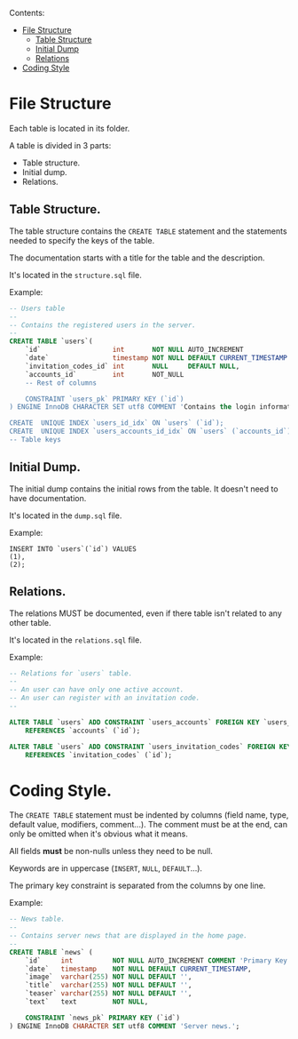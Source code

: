 Contents:

- [File Structure](#file_structure)
    - [Table Structure](#table_structure)
    - [Initial Dump](#initial_dump)
    - [Relations](#relations)
- [Coding Style](#coding_style)

<a name="file_structure"></a>
File Structure
==============

Each table is located in its folder.

A table is divided in 3 parts:

* Table structure.
* Initial dump.
* Relations.

<a name="table_structure"></a>
Table Structure.
----------------

The table structure contains the `CREATE TABLE` statement and the statements needed to specify the keys of the table.

The documentation starts with a title for the table and the description.

It's located in the `structure.sql` file.

Example:

```sql
-- Users table
-- 
-- Contains the registered users in the server.
--
CREATE TABLE `users`(
    `id`                  int       NOT NULL AUTO_INCREMENT            COMMENT 'Primary Key.',
    `date`                timestamp NOT NULL DEFAULT CURRENT_TIMESTAMP COMMENT 'Date when the user registered.',
    `invitation_codes_id` int       NULL     DEFAULT NULL,
    `accounts_id`         int       NOT_NULL                           COMMENT 'User\'s last used account.',
    -- Rest of columns

    CONSTRAINT `users_pk` PRIMARY KEY (`id`)
) ENGINE InnoDB CHARACTER SET utf8 COMMENT 'Contains the login information of the registered users.';

CREATE  UNIQUE INDEX `users_id_idx` ON `users` (`id`);
CREATE  UNIQUE INDEX `users_accounts_id_idx` ON `users` (`accounts_id`);
-- Table keys
```

<a name="initial_dump"></a>
Initial Dump.
-------------

The initial dump contains the initial rows from the table. It doesn't need to have documentation.

It's located in the `dump.sql` file.

Example:

```
INSERT INTO `users`(`id`) VALUES
(1),
(2);
```

<a name="relations"></a>
Relations.
----------

The relations MUST be documented, even if there table isn't related to any other table.

It's located in the `relations.sql` file.

Example:

```sql
-- Relations for `users` table.
-- 
-- An user can have only one active account.
-- An user can register with an invitation code.
--

ALTER TABLE `users` ADD CONSTRAINT `users_accounts` FOREIGN KEY `users_accounts` (`accounts_id`)
    REFERENCES `accounts` (`id`);

ALTER TABLE `users` ADD CONSTRAINT `users_invitation_codes` FOREIGN KEY `users_invitation_codes` (`invitation_codes_id`)
    REFERENCES `invitation_codes` (`id`);
```

<a name="coding_style"></a>
Coding Style.
=============

The `CREATE TABLE` statement must be indented by columns (field name, type, default value, modifiers, comment...).
The comment must be at the end, can only be omitted when it's obvious what it means.

All fields **must** be non-nulls unless they need to be null.

Keywords are in uppercase (`INSERT`, `NULL`, `DEFAULT`...).

The primary key constraint is separated from the columns by one line.

Example:

```sql
-- News table.
--
-- Contains server news that are displayed in the home page.
--
CREATE TABLE `news` (
    `id`     int          NOT NULL AUTO_INCREMENT COMMENT 'Primary Key.',
    `date`   timestamp    NOT NULL DEFAULT CURRENT_TIMESTAMP,
    `image`  varchar(255) NOT NULL DEFAULT '',
    `title`  varchar(255) NOT NULL DEFAULT '',
    `teaser` varchar(255) NOT NULL DEFAULT '',
    `text`   text         NOT NULL,

    CONSTRAINT `news_pk` PRIMARY KEY (`id`)
) ENGINE InnoDB CHARACTER SET utf8 COMMENT 'Server news.';
```

